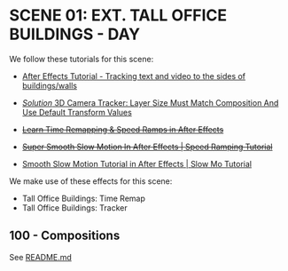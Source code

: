 # SCENE 01: EXT. TALL OFFICE BUILDINGS - DAY

We follow these tutorials for this scene:

- [After Effects Tutorial - Tracking text and video to the sides of buildings/walls](https://www.youtube.com/watch?v=-MPZe5u1I60)
- [*Solution* 3D Camera Tracker: Layer Size Must Match Composition And Use Default Transform Values](https://www.youtube.com/watch?v=oQtQ6CUV-Lg)

- ~~[Learn Time Remapping & Speed Ramps in After Effects](https://motionarray.com/learn/after-effects/time-remapping-in-after-effects/)~~
- ~~[Super Smooth Slow Motion In After Effects | Speed Ramping Tutorial](https://www.youtube.com/watch?app=desktop&v=Ras1QEYvH2M&t=0)~~
- [Smooth Slow Motion Tutorial in After Effects | Slow Mo Tutorial](https://www.youtube.com/watch?v=rzP6SurYoJw)

We make use of these effects for this scene:

- Tall Office Buildings: Time Remap
- Tall Office Buildings: Tracker

## 100 - Compositions

See [README.md](./100/README.md)